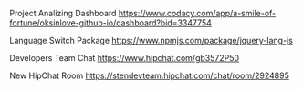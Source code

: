 Project Analizing Dashboard https://www.codacy.com/app/a-smile-of-fortune/oksinlove-github-io/dashboard?bid=3347754

Language Switch Package https://www.npmjs.com/package/jquery-lang-js 

Developers Team Chat https://www.hipchat.com/gb3572P50

New HipChat Room https://stendevteam.hipchat.com/chat/room/2924895
